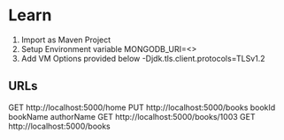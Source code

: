 # Learn

1. Import as Maven Project
2. Setup Environment variable
MONGODB_URI=<<SRV Connection URI>>
3. Add VM Options provided below
-Djdk.tls.client.protocols=TLSv1.2

URLs
----
GET http://localhost:5000/home
PUT http://localhost:5000/books
    bookId
    bookName
    authorName
GET http://localhost:5000/books/1003
GET http://localhost:5000/books
